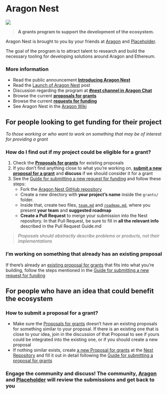 # Aragon Nest

![](https://wiki.aragon.one/design/artwork/Nest/01.png)

> **A grants program to support the development of the ecosystem.**

Aragon Nest is brought to you by your friends at [Aragon](https://aragon.one) and [Placeholder](https://twitter.com/placeholdervc).

The goal of the program is to attract talent to research and build the necessary tooling for developing solutions around Aragon and Ethereum.

### More information
- Read the public announcement [**Introducing Aragon Nest**](https://blog.aragon.one/introducing-aragon-nest-1aa8c91c0566)
- Read the [Launch of Aragon Nest](https://blog.aragon.one/launch-of-aragon-nest-8d42d1a37595) post
- Discussion regarding the program at [**#nest channel in Aragon Chat**](https://aragon.chat/channel/nest)
- Browse the current [**proposals for grants**](https://github.com/aragon/nest/issues)
- Browse the current [**requests for funding**](https://github.com/aragon/nest/pulls)
- See Aragon Nest in the [Aragon Wiki](https://wiki.aragon.one/nest/)

## For people looking to get funding for their project
_To those working or who want to work on something that may be of interest for providing a grant_

### How do I find out if my project could be eligible for a grant?
1. Check the [**Proposals for grants**](https://github.com/aragon/nest/issues) for existing proposals
2. If you don’t find anything close to what you’re working on, [**submit a new proposal for a grant**](https://github.com/aragon/nest/issues/new) and **discuss** if we should consider it for a grant
3. See the [Guide for submitting a new request for funding](https://wiki.aragon.one/nest/guides/guide_for_submitting_a_request_for_funding/) and follow these steps:
    - Fork the [Aragon Nest GitHub repository](https://github.com/aragon/nest)
    - Create a new directory with **your project’s name** inside the `grants/` folder. 
    - Inside that, create two files, [`team.md`](https://wiki.aragon.one/nest/templates/team/) and [`roadmap.md`](https://wiki.aragon.one/nest/templates/roadmap/), where you present **your team** and **suggested roadmap**
    - **Create a Pull Request** to merge your submission into the Nest repository. In that Pull Request, be sure to fill in **all the relevant info** described in the Pull Request Guide.md
> _Proposals should abstractly describe problems or products, not their implementations_

### I’m working on something that already has an existing proposal
If there’s already an [existing proposal for grants](https://github.com/aragon/nest/issues) that fits into what you’re building, follow the steps mentioned in the [Guide for submitting a new request for funding](https://wiki.aragon.one/nest/guides/guide_for_submitting_a_request_for_funding/)

## For people who have an idea that could benefit the ecosystem
### How to submit a proposal for a grant?
- Make sure the [Proposals for grants](https://github.com/aragon/nest/issues) doesn’t have an existing proposals for something similar to your proposal. If there is an existing one that is close to your idea, join in the discussion of that Proposal to see if yours could be integrated into the existing one, or if you should create a new proposal
- If nothing similar exists, create [a new Proposal for grants](https://github.com/aragon/nest/issues/new) at the [Nest Repository](https://github.com/aragon/nest/) and fill it out in detail following the [Guide for submitting a proposal for grants](https://wiki.aragon.one/nest/guides/guide_for_submitting_a_proposal_for_grants/)

### Engage the community and discuss! The community, [Aragon](https://aragon.one) and [Placeholder](https://twitter.com/placeholdervc) will review the submissions and get back to you
